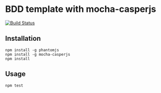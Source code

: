# BDD template with mocha-casperjs

[![Build Status](https://travis-ci.org/tsmsogn/mocha-casperjs-template.svg?branch=master)](https://travis-ci.org/tsmsogn/mocha-casperjs-template)

## Installation

```
npm install -g phantomjs
npm install -g mocha-casperjs
npm install
```

## Usage

```
npm test
```
